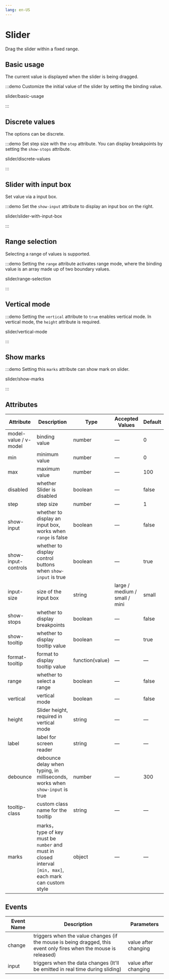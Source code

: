 ```yaml
---
lang: en-US
---
```


# Slider

Drag the slider within a fixed range.

<style lang="scss">
.slider-demo-block {
  display: flex;
  align-items: center;
  .el-slider {
    flex: 1;
    margin-left: 12px;
  }
  .demonstration {
    font-size: 14px;
    color: var(--el-text-color-secondary);
    line-height: 44px;
    flex: 1;
    overflow: hidden;
    text-overflow: ellipsis;
    white-space: nowrap;
     & + .el-slider {
        flex: 0 0 70%;
    }
  }
}
</style>

## Basic usage

The current value is displayed when the slider is being dragged.

:::demo Customize the initial value of the slider by setting the binding value.

slider/basic-usage

:::

## Discrete values

The options can be discrete.

:::demo Set step size with the `step` attribute. You can display breakpoints by setting the `show-stops` attribute.

slider/discrete-values

:::

## Slider with input box

Set value via a input box.

:::demo Set the `show-input` attribute to display an input box on the right.

slider/slider-with-input-box

:::

## Range selection

Selecting a range of values is supported.

:::demo Setting the `range` attribute activates range mode, where the binding value is an array made up of two boundary values.

slider/range-selection

:::

## Vertical mode

:::demo Setting the `vertical` attribute to `true` enables vertical mode. In vertical mode, the `height` attribute is required.

slider/vertical-mode

:::

## Show marks

:::demo Setting this `marks` attribute can show mark on slider.

slider/show-marks

:::

## Attributes

| Attribute             | Description                                                                                               | Type            | Accepted Values               | Default |
| --------------------- | --------------------------------------------------------------------------------------------------------- | --------------- | ----------------------------- | ------- |
| model-value / v-model | binding value                                                                                             | number          | —                             | 0       |
| min                   | minimum value                                                                                             | number          | —                             | 0       |
| max                   | maximum value                                                                                             | number          | —                             | 100     |
| disabled              | whether Slider is disabled                                                                                | boolean         | —                             | false   |
| step                  | step size                                                                                                 | number          | —                             | 1       |
| show-input            | whether to display an input box, works when `range` is false                                              | boolean         | —                             | false   |
| show-input-controls   | whether to display control buttons when `show-input` is true                                              | boolean         | —                             | true    |
| input-size            | size of the input box                                                                                     | string          | large / medium / small / mini | small   |
| show-stops            | whether to display breakpoints                                                                            | boolean         | —                             | false   |
| show-tooltip          | whether to display tooltip value                                                                          | boolean         | —                             | true    |
| format-tooltip        | format to display tooltip value                                                                           | function(value) | —                             | —       |
| range                 | whether to select a range                                                                                 | boolean         | —                             | false   |
| vertical              | vertical mode                                                                                             | boolean         | —                             | false   |
| height                | Slider height, required in vertical mode                                                                  | string          | —                             | —       |
| label                 | label for screen reader                                                                                   | string          | —                             | —       |
| debounce              | debounce delay when typing, in milliseconds, works when `show-input` is true                              | number          | —                             | 300     |
| tooltip-class         | custom class name for the tooltip                                                                         | string          | —                             | —       |
| marks                 | marks， type of key must be `number` and must in closed interval `[min, max]`, each mark can custom style | object          | —                             | —       |

## Events

| Event Name | Description                                                                                                       | Parameters           |
| ---------- | ----------------------------------------------------------------------------------------------------------------- | -------------------- |
| change     | triggers when the value changes (if the mouse is being dragged, this event only fires when the mouse is released) | value after changing |
| input      | triggers when the data changes (It'll be emitted in real time during sliding)                                     | value after changing |
